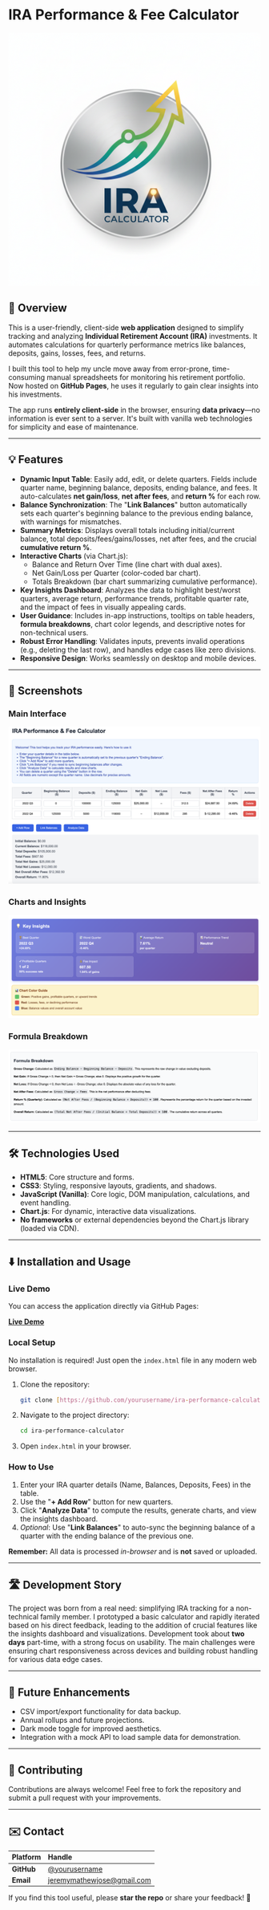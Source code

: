 # IRA Performance & Fee Calculator

![IRA Performance Calculator Banner](ira-logo.png)

## 🚀 Overview

This is a user-friendly, client-side **web application** designed to simplify tracking and analyzing **Individual Retirement Account (IRA)** investments. It automates calculations for quarterly performance metrics like balances, deposits, gains, losses, fees, and returns.

I built this tool to help my uncle move away from error-prone, time-consuming manual spreadsheets for monitoring his retirement portfolio. Now hosted on **GitHub Pages**, he uses it regularly to gain clear insights into his investments.

The app runs **entirely client-side** in the browser, ensuring **data privacy**—no information is ever sent to a server. It's built with vanilla web technologies for simplicity and ease of maintenance.

---

## 💡 Features

- **Dynamic Input Table**: Easily add, edit, or delete quarters. Fields include quarter name, beginning balance, deposits, ending balance, and fees. It auto-calculates **net gain/loss**, **net after fees**, and **return %** for each row.
- **Balance Synchronization**: The "**Link Balances**" button automatically sets each quarter's beginning balance to the previous ending balance, with warnings for mismatches.
- **Summary Metrics**: Displays overall totals including initial/current balance, total deposits/fees/gains/losses, net after fees, and the crucial **cumulative return %**.
- **Interactive Charts** (via Chart.js):
    - Balance and Return Over Time (line chart with dual axes).
    - Net Gain/Loss per Quarter (color-coded bar chart).
    - Totals Breakdown (bar chart summarizing cumulative performance).
- **Key Insights Dashboard**: Analyzes the data to highlight best/worst quarters, average return, performance trends, profitable quarter rate, and the impact of fees in visually appealing cards.
- **User Guidance**: Includes in-app instructions, tooltips on table headers, **formula breakdowns**, chart color legends, and descriptive notes for non-technical users.
- **Robust Error Handling**: Validates inputs, prevents invalid operations (e.g., deleting the last row), and handles edge cases like zero divisions.
- **Responsive Design**: Works seamlessly on desktop and mobile devices.

---

## 📸 Screenshots

### Main Interface
![Main Table and Buttons](main-interface.png)

### Charts and Insights
![Visualizations1](insights&charts1.png)

### Formula Breakdown
![Formulas Section](formula-breakdown.png)

---

## 🛠 Technologies Used

- **HTML5**: Core structure and forms.
- **CSS3**: Styling, responsive layouts, gradients, and shadows.
- **JavaScript (Vanilla)**: Core logic, DOM manipulation, calculations, and event handling.
- **Chart.js**: For dynamic, interactive data visualizations.
- **No frameworks** or external dependencies beyond the Chart.js library (loaded via CDN).

---

## ⬇️ Installation and Usage

### Live Demo

You can access the application directly via GitHub Pages:

[**Live Demo**]([https://chehrehmi.github.io/Portfolio_Caclulator/])

### Local Setup

No installation is required! Just open the `index.html` file in any modern web browser.

1.  Clone the repository:
    ```bash
    git clone [https://github.com/yourusername/ira-performance-calculator.git](https://github.com/yourusername/ira-performance-calculator.git)
    ```
2.  Navigate to the project directory:
    ```bash
    cd ira-performance-calculator
    ```
3.  Open `index.html` in your browser.

### How to Use

1.  Enter your IRA quarter details (Name, Balances, Deposits, Fees) in the table.
2.  Use the "**+ Add Row**" button for new quarters.
3.  Click "**Analyze Data**" to compute the results, generate charts, and view the insights dashboard.
4.  *Optional*: Use "**Link Balances**" to auto-sync the beginning balance of a quarter with the ending balance of the previous one.

**Remember:** All data is processed *in-browser* and is **not** saved or uploaded.

---

## 🛣 Development Story

The project was born from a real need: simplifying IRA tracking for a non-technical family member. I prototyped a basic calculator and rapidly iterated based on his direct feedback, leading to the addition of crucial features like the insights dashboard and visualizations. Development took about **two days** part-time, with a strong focus on usability. The main challenges were ensuring chart responsiveness across devices and building robust handling for various data edge cases.

---

## 🌟 Future Enhancements

-   CSV import/export functionality for data backup.
-   Annual rollups and future projections.
-   Dark mode toggle for improved aesthetics.
-   Integration with a mock API to load sample data for demonstration.

---

## 🤝 Contributing

Contributions are always welcome! Feel free to fork the repository and submit a pull request with your improvements.

---


## ✉️ Contact

| Platform | Handle |
| :--- | :--- |
| **GitHub** | [@yourusername](https://github.com/Chehrehmi/) |
| **Email** | jeremymathewjose@gmail.com |

If you find this tool useful, please **star the repo** or share your feedback! 🚀
